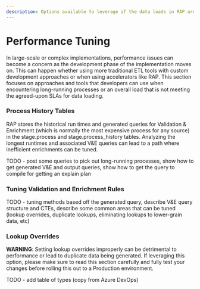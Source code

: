 ```yaml
---
description: Options available to leverage if the data loads in RAP are not meeting SLAs.
---
```


# Performance Tuning

In large-scale or complex implementations, performance issues can become a concern as the development phase of the implementation moves on.  This can happen whether using more traditional ETL tools with custom development approaches or when using accelerators like RAP.  This section focuses on approaches and tools that developers can use when encountering long-running processes or an overall load that is not meeting the agreed-upon SLAs for data loading.

### Process History Tables

RAP stores the historical run times and generated queries for Validation & Enrichment \(which is normally the most expensive process for any source\) in the stage.process and stage.process\_history tables.  Analyzing the longest runtimes and associated V&E queries can lead to a path where inefficient enrichments can be tuned.

TODO - post some queries to pick out long-running processes, show how to get generated V&E and output queries, show how to get the query to compile for getting an explain plan

### Tuning Validation and Enrichment Rules

TODO - tuning methods based off the generated query, describe V&E query structure and CTEs, describe some common areas that can be tuned \(lookup overrides, duplicate lookups, eliminating lookups to lower-grain data, etc\)

### Lookup Overrides

**WARNING**:  Setting lookup overrides improperly can be detrimental to performance or lead to duplicate data being generated.  If leveraging this option, please make sure to read this section carefully and fully test your changes before rolling this out to a Production environment.

TODO - add table of types \(copy from Azure DevOps\)


